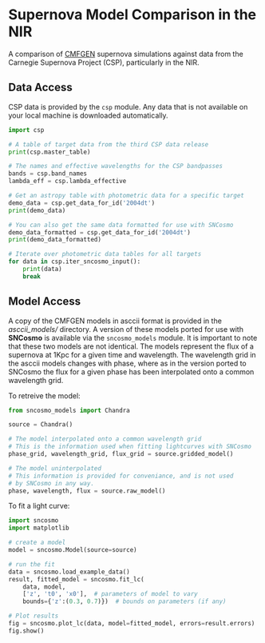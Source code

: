 # Supernova Model Comparison in the NIR

A comparison of [CMFGEN](http://kookaburra.phyast.pitt.edu/hillier/web/CMFGEN.htm) supernova simulations against data from the Carnegie Supernova Project (CSP), particularly in the NIR. 



## Data Access

CSP data is provided by the `csp` module. Any data that is not available on your local machine is downloaded automatically.

```python
import csp

# A table of target data from the third CSP data release
print(csp.master_table)

# The names and effective wavelengths for the CSP bandpasses
bands = csp.band_names
lambda_eff = csp.lambda_effective

# Get an astropy table with photometric data for a specific target
demo_data = csp.get_data_for_id('2004dt')
print(demo_data)

# You can also get the same data formatted for use with SNCosmo
demo_data_formatted = csp.get_data_for_id('2004dt')
print(demo_data_formatted)

# Iterate over photometric data tables for all targets
for data in csp.iter_sncosmo_input():
    print(data)
    break
```



## Model Access

A copy of the CMFGEN models in asccii format is provided in the *asccii_models/* directory. A version of these models ported for use with **SNCosmo** is available via the `sncosmo_models` module. It is important to note that these two models are not identical. The models represent the flux of a supernova at 1Kpc for a given time and wavelength. The wavelength grid in the asccii models changes with phase, where as in the version ported to SNCosmo the flux for a given phase has been interpolated onto a common wavelength grid. 



To retreive the model:

```Python
from sncosmo_models import Chandra

source = Chandra()

# The model interpolated onto a common wavelength grid
# This is the information used when fitting lightcurves with SNCosmo
phase_grid, wavelength_grid, flux_grid = source.gridded_model()

# The model uninterpolated
# This information is provided for conveniance, and is not used
# by SNCosmo in any way.
phase, wavelength, flux = source.raw_model()
```



To fit a light curve:

```Python
import sncosmo
import matplotlib

# create a model
model = sncosmo.Model(source=source)

# run the fit
data = sncosmo.load_example_data()
result, fitted_model = sncosmo.fit_lc(
    data, model,
    ['z', 't0', 'x0'],  # parameters of model to vary
    bounds={'z':(0.3, 0.7)})  # bounds on parameters (if any)

# Plot results
fig = sncosmo.plot_lc(data, model=fitted_model, errors=result.errors)
fig.show()
```



